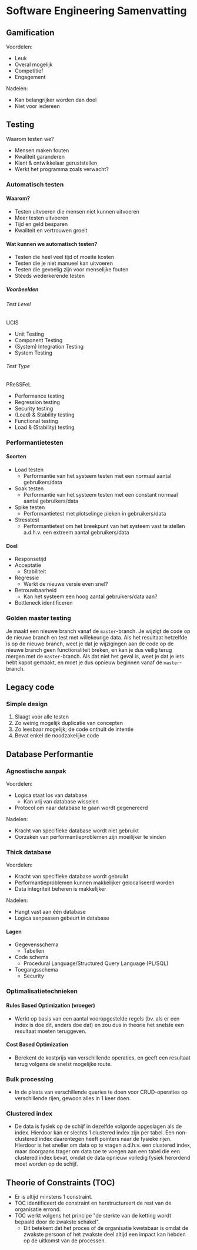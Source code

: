 # Software Engineering Samenvatting
## Gamification
Voordelen:
- Leuk
- Overal mogelijk
- Competitief
- Engagement

Nadelen:
- Kan belangrijker worden dan doel
- Niet voor iedereen

## Testing
Waarom testen we?
- Mensen maken fouten
- Kwaliteit garanderen
- Klant & ontwikkelaar geruststellen
- Werkt het programma zoals verwacht?

### Automatisch testen
#### Waarom?
- Testen uitvoeren die mensen niet kunnen uitvoeren
- Meer testen uitvoeren
- Tijd en geld besparen
- Kwaliteit en vertrouwen groeit
#### Wat kunnen we automatisch testen?
- Testen die heel veel tijd of moeite kosten
- Testen die je niet manueel kan uitvoeren
- Testen die gevoelig zijn voor menselijke fouten
- Steeds wederkerende testen
##### Voorbeelden
###### Test Level
UCIS
- Unit Testing
- Component Testing
- (System) Integration Testing
- System Testing

###### Test Type
PReSSFeL
- Performance testing
- Regression testing
- Security testing
- (Load) & Stability testing
- Functional testing
- Load & (Stability) testing

### Performantietesten
#### Soorten
- Load testen
  - Performantie van het systeem testen met een normaal aantal gebruikers/data
- Soak testen
  - Performantie van het systeem testen met een constant normaal aantal gebruikers/data
- Spike testen
  - Performantietest met plotselinge pieken in gebruikers/data
- Stresstest
  - Performantietest om het breekpunt van het systeem vast te stellen a.d.h.v. een extreem aantal gebruikers/data

#### Doel
- Responsetijd
- Acceptatie
  - Stabiliteit
- Regressie
  - Werkt de nieuwe versie even snel?
- Betrouwbaarheid
  - Kan het systeem een hoog aantal gebruikers/data aan?
- Bottleneck identificeren

### Golden master testing
Je maakt een nieuwe branch vanaf de `master`-branch. Je wijzigt de code op de nieuwe branch en test met willekeurige data. Als het resultaat hetzelfde is op de nieuwe branch, weet je dat je wijzigingen aan de code op de nieuwe branch geen functionaliteit breken, en kan je dus veilig terug mergen met de `master`-branch. Als dat niet het geval is, weet je dat je iets hebt kapot gemaakt, en moet je dus opnieuw beginnen vanaf de `master`-branch.

## Legacy code
### Simple design
1) Slaagt voor alle testen
2) Zo weinig mogelijk duplicatie van concepten
3) Zo leesbaar mogelijk; de code onthult de intentie
4) Bevat enkel de noodzakelijke code

## Database Performantie
### Agnostische aanpak
Voordelen:
- Logica staat los van database
  - Kan vrij van database wisselen
- Protocol om naar database te gaan wordt gegenereerd

Nadelen:
- Kracht van specifieke database wordt niet gebruikt
- Oorzaken van performantieproblemen zijn moeilijker te vinden

### Thick database
Voordelen:
- Kracht van specifieke database wordt gebruikt
- Performantieproblemen kunnen makkelijker gelocaliseerd worden
- Data integriteit beheren is makkelijker

Nadelen:
- Hangt vast aan één database
- Logica aanpassen gebeurt in database

#### Lagen
- Gegevensschema
  - Tabellen
- Code schema
  - Procedural Language/Structured Query Language (PL/SQL)
- Toegangsschema
  - Security

### Optimalisatietechnieken
#### Rules Based Optimization (vroeger)
- Werkt op basis van een aantal vooropgestelde regels (bv. als er een index is doe dit, anders doe dat) en zou dus in theorie het snelste een resultaat moeten teruggeven.

#### Cost Based Optimization 
- Berekent de kostprijs van verschillende operaties, en geeft een resultaat terug volgens de snelst mogelijke route.

### Bulk processing
- In de plaats van verschillende queries te doen voor CRUD-operaties op verschillende rijen, gewoon alles in 1 keer doen.

### Clustered index
-  De data is fysiek op de schijf in dezelfde volgorde opgeslagen als de index. Hierdoor kan er slechts 1 clustered index zijn per tabel. Een non-clustered index daarentegen heeft pointers naar de fysieke rijen. Hierdoor is het sneller om data op te vragen a.d.h.v. een clustered index, maar doorgaans trager om data toe te voegen aan een tabel die een clustered index bevat, omdat de data opnieuw volledig fysiek herordend moet worden op de schijf.

## Theorie of Constraints (TOC)
- Er is altijd minstens 1 constraint.
- TOC identificeert de constraint en herstructureert de rest van de organisatie errond.
- TOC werkt volgens het principe "de sterkte van de ketting wordt bepaald door de zwakste schakel".
  - Dit betekent dat het proces of de organisatie kwetsbaar is omdat de zwakste persoon of het zwakste deel altijd een impact kan hebden op de uitkomst van de processen.